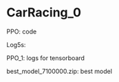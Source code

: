 # CarRacing_0

PPO: code 



Log5s:

PPO_1: logs for tensorboard

best_model_7100000.zip: best model
